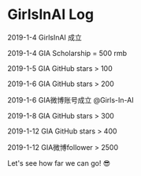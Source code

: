 # GirlsInAI Log

2019-1-4	GirlsInAI 成立

2019-1-4	GIA Scholarship = 500 rmb

2019-1-5	GIA GitHub stars > 100

2019-1-6	GIA GitHub stars > 200

2019-1-6	GIA微博账号成立 @Girls-In-AI

2019-1-8  	GIA GitHub stars > 300

2019-1-12	GIA GitHub stars > 400

2019-1-12	GIA微博follower > 2500



Let's see how far we can go! 😎